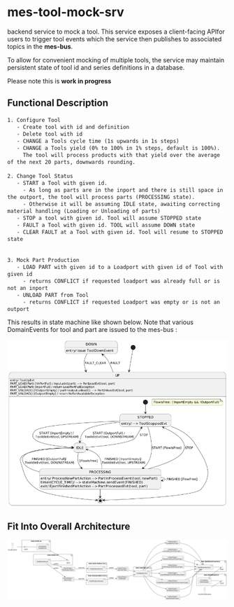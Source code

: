 # mes-tool-mock-srv

backend service to mock a tool. This service exposes a client-facing APIfor users to trigger tool events which the service then publishes to associated topics in the **mes-bus**.

To allow for convenient mocking of multiple tools, the service may maintain persistent state of tool id and series definitions in a database.

Please note this is **work in progress** 

## Functional Description

	1. Configure Tool
       - Create tool with id and definition
       - Delete tool with id
       - CHANGE a Tools cycle time (1s upwards in 1s steps)
       - CHANGE a Tools yield (0% to 100% in 1% steps, default is 100%). 
         The tool will process products with that yield over the average of the next 20 parts, downwards rounding.
		
	2. Change Tool Status
       - START a Tool with given id. 
         - As long as parts are in the inport and there is still space in the outport, the tool will process parts (PROCESSING state). 
         - Otherwise it will be assuming IDLE state, awaiting correcting material handling (Loading or Unloading of parts)
       - STOP a tool with given id. Tool will assume STOPPED state
       - FAULT a Tool with given id. TOOL will assume DOWN state
       - CLEAR FAULT at a Tool with given id. Tool will resume to STOPPED state

			
	3. Mock Part Production
       - LOAD PART with given id to a Loadport with given id of Tool with given id 
         - returns CONFLICT if requested loadport was already full or is not an inport
       - UNLOAD PART from Tool
         - returns CONFLICT if requested Loadport was empty or is not an outport
		
This results in state machine like shown below. Note that various DomainEvents for tool and part are issued to the mes-bus : 

![](doc/tool-fsm.png)


## Fit Into Overall Architecture
![Overall Architecture](doc/mes-deploy.png)



